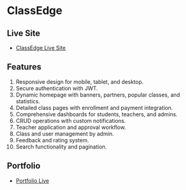 # ClassEdge

## Live Site
- [ClassEdge Live Site](https://edumanage.example.com)

## Features
1. Responsive design for mobile, tablet, and desktop.
2. Secure authentication with JWT.
3. Dynamic homepage with banners, partners, popular classes, and statistics.
4. Detailed class pages with enrollment and payment integration.
5. Comprehensive dashboards for students, teachers, and admins.
6. CRUD operations with custom notifications.
7. Teacher application and approval workflow.
8. Class and user management by admin.
9. Feedback and rating system.
10. Search functionality and pagination.

## Portfolio
- [Portfolio Live](https://charlie-portfolio-17.netlify.app)